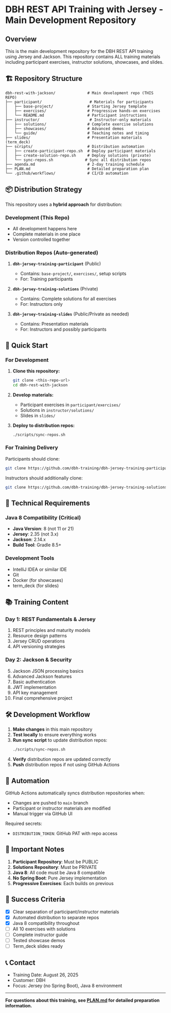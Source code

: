 # DBH REST API Training with Jersey - Main Development Repository

## Overview

This is the main development repository for the DBH REST API training using
Jersey and Jackson. This repository contains ALL training materials including
participant exercises, instructor solutions, showcases, and slides.

## 🏗️ Repository Structure

```
dbh-rest-with-jackson/              # Main development repo (THIS REPO)
├── participant/                     # Materials for participants
│   ├── base-project/               # Starting Jersey template
│   ├── exercises/                  # Progressive hands-on exercises
│   └── README.md                   # Participant instructions
├── instructor/                      # Instructor-only materials
│   ├── solutions/                  # Complete exercise solutions
│   ├── showcases/                  # Advanced demos
│   └── guide/                      # Teaching notes and timing
├── slides/                         # Presentation materials (term_deck)
├── scripts/                        # Distribution automation
│   ├── create-participant-repo.sh  # Deploy participant materials
│   ├── create-solution-repo.sh     # Deploy solutions (private)
│   └── sync-repos.sh              # Sync all distribution repos
├── agenda.md                       # 2-day training schedule
├── PLAN.md                         # Detailed preparation plan
└── .github/workflows/              # CI/CD automation
```

## 📦 Distribution Strategy

This repository uses a **hybrid approach** for distribution:

### Development (This Repo)
- All development happens here
- Complete materials in one place
- Version controlled together

### Distribution Repos (Auto-generated)
1. **`dbh-jersey-training-participant`** (Public)
   - Contains: `base-project/`, `exercises/`, setup scripts
   - For: Training participants
   
2. **`dbh-jersey-training-solutions`** (Private)
   - Contains: Complete solutions for all exercises
   - For: Instructors only

3. **`dbh-jersey-training-slides`** (Public/Private as needed)
   - Contains: Presentation materials
   - For: Instructors and possibly participants

## 🚀 Quick Start

### For Development

1. **Clone this repository:**
   ```bash
   git clone <this-repo-url>
   cd dbh-rest-with-jackson
   ```

2. **Develop materials:**
   - Participant exercises in `participant/exercises/`
   - Solutions in `instructor/solutions/`
   - Slides in `slides/`

3. **Deploy to distribution repos:**
   ```bash
   ./scripts/sync-repos.sh
   ```

### For Training Delivery

Participants should clone:
```bash
git clone https://github.com/dbh-training/dbh-jersey-training-participant
```

Instructors should additionally clone:
```bash
git clone https://github.com/dbh-training/dbh-jersey-training-solutions
```

## 🔧 Technical Requirements

### Java 8 Compatibility (Critical)
- **Java Version**: 8 (not 11 or 21)
- **Jersey**: 2.35 (not 3.x)
- **Jackson**: 2.14.x
- **Build Tool**: Gradle 8.5+

### Development Tools
- IntelliJ IDEA or similar IDE
- Git
- Docker (for showcases)
- term_deck (for slides)

## 📚 Training Content

### Day 1: REST Fundamentals & Jersey
1. REST principles and maturity models
2. Resource design patterns
3. Jersey CRUD operations
4. API versioning strategies

### Day 2: Jackson & Security
5. Jackson JSON processing basics
6. Advanced Jackson features
7. Basic authentication
8. JWT implementation
9. API key management
10. Final comprehensive project

## 🛠️ Development Workflow

1. **Make changes** in this main repository
2. **Test locally** to ensure everything works
3. **Run sync script** to update distribution repos:
   ```bash
   ./scripts/sync-repos.sh
   ```
4. **Verify** distribution repos are updated correctly
5. **Push** distribution repos if not using GitHub Actions

## 🤖 Automation

GitHub Actions automatically syncs distribution repositories when:
- Changes are pushed to `main` branch
- Participant or instructor materials are modified
- Manual trigger via GitHub UI

Required secrets:
- `DISTRIBUTION_TOKEN`: GitHub PAT with repo access

## 📝 Important Notes

1. **Participant Repository**: Must be PUBLIC
2. **Solutions Repository**: Must be PRIVATE
3. **Java 8**: All code must be Java 8 compatible
4. **No Spring Boot**: Pure Jersey implementation
5. **Progressive Exercises**: Each builds on previous

## 🎯 Success Criteria

- [x] Clear separation of participant/instructor materials
- [x] Automated distribution to separate repos
- [x] Java 8 compatibility throughout
- [ ] All 10 exercises with solutions
- [ ] Complete instructor guide
- [ ] Tested showcase demos
- [ ] Term_deck slides ready

## 📞 Contact

- Training Date: August 26, 2025
- Customer: DBH
- Focus: Jersey (no Spring Boot), Java 8 environment

---

**For questions about this training, see [PLAN.md](PLAN.md) for detailed
preparation information.**